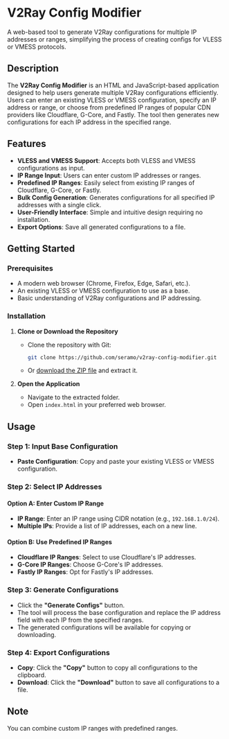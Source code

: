 # V2Ray Config Modifier

A web-based tool to generate V2Ray configurations for multiple IP addresses or ranges, simplifying the process of creating configs for VLESS or VMESS protocols.

## Description

The **V2Ray Config Modifier** is an HTML and JavaScript-based application designed to help users generate multiple V2Ray configurations efficiently. Users can enter an existing VLESS or VMESS configuration, specify an IP address or range, or choose from predefined IP ranges of popular CDN providers like Cloudflare, G-Core, and Fastly. The tool then generates new configurations for each IP address in the specified range.

## Features

- **VLESS and VMESS Support**: Accepts both VLESS and VMESS configurations as input.
- **IP Range Input**: Users can enter custom IP addresses or ranges.
- **Predefined IP Ranges**: Easily select from existing IP ranges of Cloudflare, G-Core, or Fastly.
- **Bulk Config Generation**: Generates configurations for all specified IP addresses with a single click.
- **User-Friendly Interface**: Simple and intuitive design requiring no installation.
- **Export Options**: Save all generated configurations to a file.

## Getting Started

### Prerequisites

- A modern web browser (Chrome, Firefox, Edge, Safari, etc.).
- An existing VLESS or VMESS configuration to use as a base.
- Basic understanding of V2Ray configurations and IP addressing.

### Installation

1. **Clone or Download the Repository**

   - Clone the repository with Git:

     ```bash
     git clone https://github.com/seramo/v2ray-config-modifier.git
     ```

   - Or [download the ZIP file](https://github.com/seramo/v2ray-config-modifier/archive/refs/heads/main.zip) and extract it.

2. **Open the Application**

   - Navigate to the extracted folder.
   - Open `index.html` in your preferred web browser.

## Usage

### Step 1: Input Base Configuration

- **Paste Configuration**: Copy and paste your existing VLESS or VMESS configuration.

### Step 2: Select IP Addresses

#### Option A: Enter Custom IP Range

- **IP Range**: Enter an IP range using CIDR notation (e.g., `192.168.1.0/24`).
- **Multiple IPs**: Provide a list of IP addresses, each on a new line.

#### Option B: Use Predefined IP Ranges

- **Cloudflare IP Ranges**: Select to use Cloudflare's IP addresses.
- **G-Core IP Ranges**: Choose G-Core's IP addresses.
- **Fastly IP Ranges**: Opt for Fastly's IP addresses.

### Step 3: Generate Configurations

- Click the **"Generate Configs"** button.
- The tool will process the base configuration and replace the IP address field with each IP from the specified ranges.
- The generated configurations will be available for copying or downloading.

### Step 4: Export Configurations

- **Copy**: Click the **"Copy"** button to copy all configurations to the clipboard.
- **Download**: Click the **"Download"** button to save all configurations to a file.

## Note

You can combine custom IP ranges with predefined ranges.